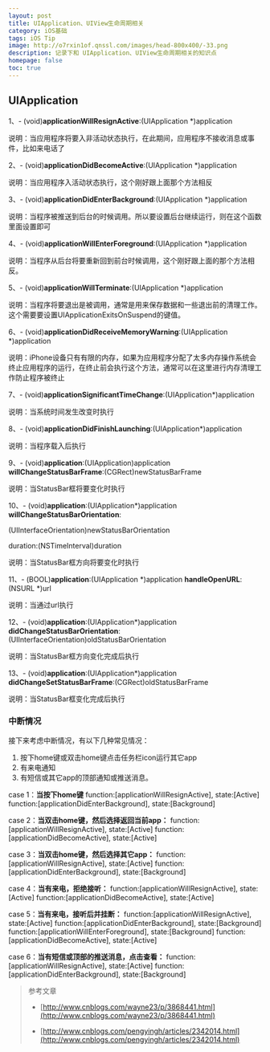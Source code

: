```yaml
---
layout: post
title: UIApplication、UIView生命周期相关
category: iOS基础
tags: iOS Tip
image: http://o7rxin1of.qnssl.com/images/head-800x400/-33.png
description: 记录下和 UIApplication、UIView生命周期相关的知识点
homepage: false
toc: true
---
```


## UIApplication

1、- (void)**applicationWillResignActive**:(UIApplication *)application

说明：当应用程序将要入非活动状态执行，在此期间，应用程序不接收消息或事件，比如来电话了

2、- (void)**applicationDidBecomeActive**:(UIApplication *)application

说明：当应用程序入活动状态执行，这个刚好跟上面那个方法相反

3、- (void)**applicationDidEnterBackground**:(UIApplication *)application

说明：当程序被推送到后台的时候调用。所以要设置后台继续运行，则在这个函数里面设置即可

4、- (void)**applicationWillEnterForeground**:(UIApplication *)application

说明：当程序从后台将要重新回到前台时候调用，这个刚好跟上面的那个方法相反。

5、- (void)**applicationWillTerminate**:(UIApplication *)application

说明：当程序将要退出是被调用，通常是用来保存数据和一些退出前的清理工作。这个需要要设置UIApplicationExitsOnSuspend的键值。

6、- (void)**applicationDidReceiveMemoryWarning**:(UIApplication *)application

说明：iPhone设备只有有限的内存，如果为应用程序分配了太多内存操作系统会终止应用程序的运行，在终止前会执行这个方法，通常可以在这里进行内存清理工作防止程序被终止

7、- (void)**applicationSignificantTimeChange**:(UIApplication*)application

说明：当系统时间发生改变时执行

8、- (void)**applicationDidFinishLaunching**:(UIApplication*)application

说明：当程序载入后执行

9、- (void)**application**:(UIApplication)application **willChangeStatusBarFrame**:(CGRect)newStatusBarFrame

说明：当StatusBar框将要变化时执行

10、- (void)**application**:(UIApplication*)application **willChangeStatusBarOrientation**:

(UIInterfaceOrientation)newStatusBarOrientation

duration:(NSTimeInterval)duration

说明：当StatusBar框方向将要变化时执行

11、- (BOOL)**application**:(UIApplication \*)application **handleOpenURL**:(NSURL \*)url

说明：当通过url执行

12、- (void)**application**:(UIApplication*)application **didChangeStatusBarOrientation**:(UIInterfaceOrientation)oldStatusBarOrientation

说明：当StatusBar框方向变化完成后执行

13、- (void)**application**:(UIApplication*)application **didChangeSetStatusBarFrame**:(CGRect)oldStatusBarFrame

说明：当StatusBar框变化完成后执行

### 中断情况

接下来考虑中断情况，有以下几种常见情况：

1. 按下home键或双击home键点击任务栏icon运行其它app
2. 有来电通知
3. 有短信或其它app的顶部通知或推送消息。

case 1：**当按下home键**
function:[applicationWillResignActive], state:[Active]
function:[applicationDidEnterBackground], state:[Background]

case 2：**当双击home键，然后选择返回当前app：**
function:[applicationWillResignActive], state:[Active]
function:[applicationDidBecomeActive], state:[Active]

case 3：**当双击home键，然后选择其它app：**
function:[applicationWillResignActive], state:[Active]
function:[applicationDidEnterBackground], state:[Background]

case 4：**当有来电，拒绝接听：**
function:[applicationWillResignActive], state:[Active]
function:[applicationDidBecomeActive], state:[Active]

case 5：**当有来电，接听后并挂断：**
function:[applicationWillResignActive], state:[Active]
function:[applicationDidEnterBackground], state:[Background]
function:[applicationWillEnterForeground], state:[Background]
function:[applicationDidBecomeActive], state:[Active]

case 6：**当有短信或顶部的推送消息，点击查看：**
function:[applicationWillResignActive], state:[Active]
function:[applicationDidEnterBackground], state:[Background]

> 参考文章
> 
> * [http://www.cnblogs.com/wayne23/p/3868441.html](http://www.cnblogs.com/wayne23/p/3868441.html)
> 
> * [http://www.cnblogs.com/pengyingh/articles/2342014.html](http://www.cnblogs.com/pengyingh/articles/2342014.html)



